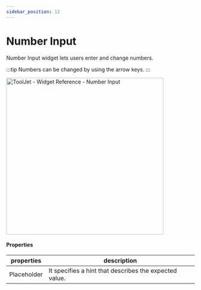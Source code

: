 ```yaml
---
sidebar_position: 12
---
```


# Number Input

Number Input widget lets users enter and change numbers.

:::tip
Numbers can be changed by using the arrow keys.
:::

<img class="screenshot-full" src="https://github.com/ToolJet/ToolJet/blob/develop/docs/static/img/widgets/number-input/number-input.gif" alt="ToolJet - Widget Reference - Number Input" height="420"/>

#### Properties

| properties      | description |
| ----------- | ----------- |
| Placeholder |  It specifies a hint that describes the expected value.|
